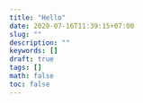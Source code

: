 ```yaml
---
title: "Hello"
date: 2020-07-16T11:39:15+07:00
slug: ""
description: ""
keywords: []
draft: true
tags: []
math: false
toc: false
---
```

